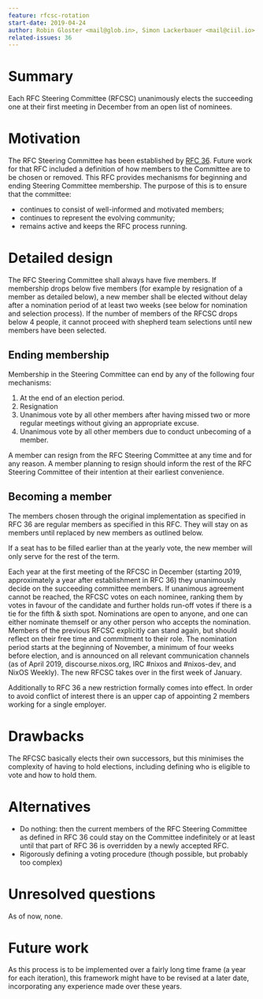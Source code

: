 ```yaml
---
feature: rfcsc-rotation
start-date: 2019-04-24
author: Robin Gloster <mail@glob.in>, Simon Lackerbauer <mail@ciil.io>
related-issues: 36
---
```


# Summary
[summary]: #summary

Each RFC Steering Committee (RFCSC) unanimously elects the succeeding one at
their first meeting in December from an open list of nominees.

# Motivation
[motivation]: #motivation

The RFC Steering Committee has been established by [RFC
36](https://github.com/NixOS/rfcs/blob/master/rfcs/0036-rfc-process-team-amendment.md).
Future work for that RFC included a definition of how members to the Committee
are to be chosen or removed. This RFC provides mechanisms for beginning and
ending Steering Committee membership. The purpose of this is to ensure that the
committee:

 * continues to consist of well-informed and motivated members;
 * continues to represent the evolving community;
 * remains active and keeps the RFC process running.

# Detailed design
[design]: #detailed-design

The RFC Steering Committee shall always have five members. If membership drops
below five members (for example by resignation of a member as detailed below),
a new member shall be elected without delay after a nomination period of at
least two weeks (see below for nomination and selection process). If the number
of members of the RFCSC drops below 4 people, it cannot proceed with shepherd
team selections until new members have been selected.

## Ending membership
Membership in the Steering Committee can end by any of the following four
mechanisms:

1. At the end of an election period.
2. Resignation
3. Unanimous vote by all other members after having missed two or more regular
   meetings without giving an appropriate excuse.
4. Unanimous vote by all other members due to conduct unbecoming of a member.

A member can resign from the RFC Steering Committee at any time and for any
reason. A member planning to resign should inform the rest of the RFC
Steering Committee of their intention at their earliest convenience.

## Becoming a member
The members chosen through the original implementation as
specified in RFC 36 are regular members as specified in this RFC. They will
stay on as members until replaced by new members as outlined below.

If a seat has to be filled earlier than at the yearly vote, the new member will
only serve for the rest of the term.

Each year at the first meeting of the RFCSC in December (starting 2019,
approximately a year after establishment in RFC 36) they unanimously decide on
the succeeding committee members. If unanimous agreement cannot be reached, the
RFCSC votes on each nominee, ranking them by votes in favour of the candidate
and further holds run-off votes if there is a tie for the fifth & sixth spot.
Nominations are open to anyone, and one can either nominate themself or any
other person who accepts the nomination. Members of the previous RFCSC
explicitly can stand again, but should reflect on their free time and
commitment to their role. The nomination period starts at the beginning of
November, a minimum of four weeks before election, and is announced on all
relevant communication channels (as of April 2019, discourse.nixos.org,
IRC #nixos and #nixos-dev, and NixOS Weekly). The new RFCSC takes over in the
first week of January.

Additionally to RFC 36 a new restriction formally comes into effect. In order
to avoid conflict of interest there is an upper cap of appointing 2 members
working for a single employer.

# Drawbacks
[drawbacks]: #drawbacks

The RFCSC basically elects their own successors, but this minimises the
complexity of having to hold elections, including defining who is eligible to
vote and how to hold them.

# Alternatives
[alternatives]: #alternatives

 * Do nothing: then the current members of the RFC Steering Committee as
   defined in RFC 36 could stay on the Committee indefinitely or at least until
   that part of RFC 36 is overridden by a newly accepted RFC.
 * Rigorously defining a voting procedure (though possible, but probably too
   complex)

# Unresolved questions
[unresolved]: #unresolved-questions

As of now, none.

# Future work
[future]: #future-work

As this process is to be implemented over a fairly long time frame (a year for
each iteration), this framework might have to be revised at a later date,
incorporating any experience made over these years.
